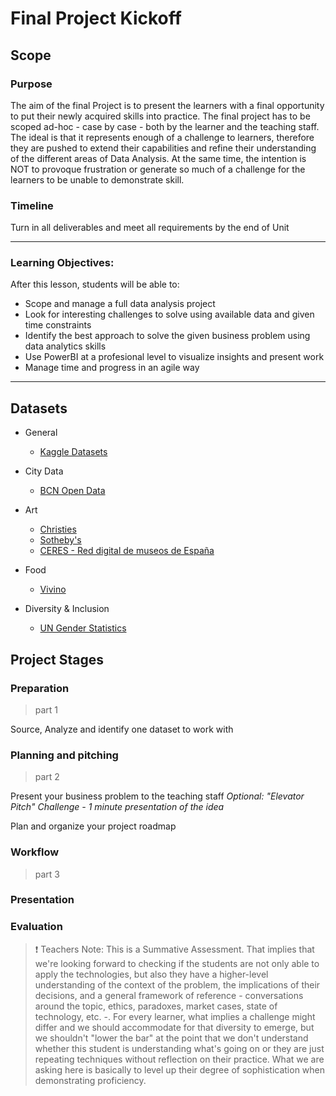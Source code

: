 # Final Project Kickoff

## Scope

### Purpose
The aim of the final Project is to present the learners with a final opportunity to put their newly acquired skills into practice. The final project has to be scoped ad-hoc - case by case - both by the learner and the teaching staff. The ideal is that it represents enough of a challenge to learners, therefore they are pushed to extend their capabilities and refine their understanding of the different areas of Data Analysis. At the same time, the intention is NOT to provoque frustration or generate so much of a challenge for the learners to be unable to demonstrate skill. 

### Timeline 
Turn in all deliverables and meet all requirements by the end of Unit

---

### Learning Objectives: 
After this lesson, students will be able to: 

- Scope and manage a full data analysis project
- Look for interesting challenges to solve using available data and given time constraints
- Identify the best approach to solve the given business problem using data analytics skills
- Use PowerBI at a profesional level to visualize insights and present work
- Manage time and progress in an agile way
--- 

## Datasets
- General
  - [Kaggle Datasets](https://www.kaggle.com/datasets)

- City Data 
  - [BCN Open Data](https://opendata-ajuntament.barcelona.cat/en)

- Art
  - [Christies](https://www.christies.com/)
  - [Sotheby's](https://www.sothebys.com/en/?cmp=BRA_gg_sea_sar_onl__en_2020_bro__hp_seatext_bid__&s_kwcid=AL!13028!3!432811038946!e!!g!!sotheby%27s&gclid=CjwKCAiAkan9BRAqEiwAP9X6UZuqt3G5Hi9ySW-cx-XwAtHIskAH-4A-rKhHuFAu-kcfeb5uXWg6PBoCHzgQAvD_BwE)
  - [CERES - Red digital de museos de España](http://ceres.mcu.es/pages/SimpleSearch?index=true)


- Food
  - [Vivino](https://www.vivino.com/merchants/19151)

- Diversity & Inclusion 
  - [UN Gender Statistics](http://uneca.unssc.org/)


## Project Stages
### Preparation 

> part 1 

Source, Analyze and identify one dataset to work with

### Planning and pitching

> part 2 

Present your business problem to the teaching staff
*Optional: "Elevator Pitch" Challenge - 1 minute presentation of the idea*

Plan and organize your project roadmap


### Workflow

> part 3 


### Presentation 


### Evaluation 

> :exclamation: Teachers Note: This is a Summative Assessment. That implies that we're looking forward to checking if the students are not only able to apply the technologies, but also they have a higher-level understanding of the context of the problem, the implications of their decisions, and a general framework of reference - conversations around the topic, ethics, paradoxes, market cases, state of technology, etc. -. For every learner, what implies a challenge might differ and we should accommodate for that diversity to emerge, but we shouldn't "lower the bar" at the point that we don't understand whether this student is understanding what's going on or they are just repeating techniques without reflection on their practice. What we are asking here is basically to level up their degree of sophistication when demonstrating proficiency. 
